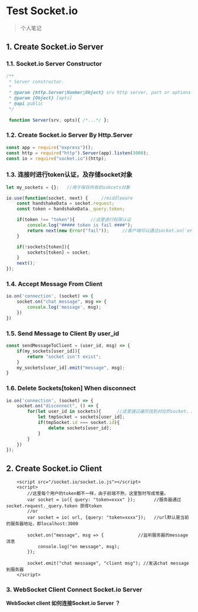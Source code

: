 # Test Socket.io

> 个人笔记

## 1. Create Socket.io Server


### 1.1. Socket.io Server Constructor

```javascript
/**
 * Server constructor.
 *
 * @param {http.Server|Number|Object} srv http server, port or options
 * @param {Object} [opts]
 * @api public
 */
     
 function Server(srv, opts){ /*...*/ };
```

### 1.2. Create Socket.io Server By Http.Server

```javascript
const app = require("express")();
const http = require("http").Server(app).listen(3000);
const io = require("socket.io")(http);
```

### 1.3. 连接时进行token认证，及存储socket对象

```javascript
let my_sockets = {};   //用于保存所有的sokcets对象

io.use(function(socket, next) {     //middleware
    const handshakeData = socket.request;
    const token = handshakeData._query.token;

    if(token !== "token"){      //这里进行权限认证
        console.log("##### token is fail ####");
        return next(new Error("fail"));     //客户端可以通过socket.on('error'，err => {})监听
    }

    if(!sockets[token]){
        sockets[token] = socket;
    }
    next();
});


```

### 1.4. Accept Message From Client

```javascript
io.on('connection', (socket) => {
    socket.on("chat message", msg => {
        console.log('message', msg);
    })
})
```

### 1.5. Send Message to Client By user_id

```javascript
const sendMessageToClient = (user_id, msg) => {
    if(my_sockets[user_id]){
        return "socket isn't exist";
    }
    my_sockets[user_id].emit("message", msg);   
}
```


### 1.6. Delete Sockets[token] When disconnect

```javascript
io.on('connection', (socket) => {
    socket.on("disconnect", () => {
        for(let user_id in sockets){      //这里通过遍历找到对应的socket，其实也可以通过Map(socket.id, user_id)找到socket
            let tmpSocket = sockets[user_id]; 
            if(tmpSocket.id === socket.id){
                delete sockets[user_id];
            }
        }
    })
});
```

## 2. Create Socket.io Client

```
    <script src="/socket.io/socket.io.js"></script>
    <script>
        //这里每个用户的token都不一样，由于前端不熟，这里暂时写成常量。
        var socket = io({ query: "token=xxxx" });       //服务器通过 socket.request._query.token 获得token
        //or
        var socket = io( url, {query: "token=xxxx"});   //url默认是当前的服务器地址，即localhost:3000
        
        socket.on("message", msg => {             //监听服务器的message消息
            console.log("on message", msg);
        });                                 
        
        socket.emit("chat messaage", "client msg"); //发送chat message 到服务器
    </script>
```


### 3. WebSocket Client Connect Socket.io Server

**WebSocket client 如何连接Socket.io Server ？**
